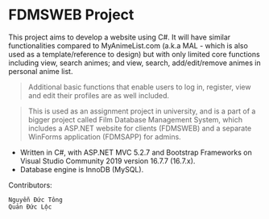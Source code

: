 # FDMSWEB Project

This project aims to develop a website using C#. It will have similar functionalities compared to MyAnimeList.com (a.k.a MAL - which is also used as a template/reference to design) but with only limited core functions including view, search animes; and view, search, add/edit/remove animes in personal anime list.

> Additional basic functions that enable users to log in, register, view and edit their profiles are as well included.

> This is used as an assignment project in university, and is a part of a bigger project called Film Database Management System, which includes a ASP.NET website for clients (FDMSWEB) and a separate WinForms application (FDMSAPP) for admins.

* Written in C#, with ASP.NET MVC 5.2.7 and Bootstrap Frameworks on Visual Studio Community 2019 version 16.7.7 (16.7.x).
* Database engine is InnoDB (MySQL).

Contributors:

```
Nguyễn Đức Tông
Quản Đức Lộc
```

